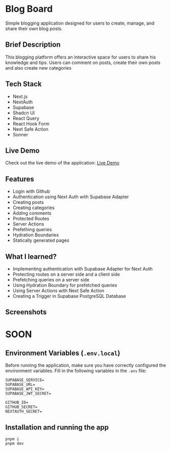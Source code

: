 # Blog Board

Simple blogging application designed for users to create, manage, and share their own blog posts.

## Brief Description

This blogging platform offers an interactive space for users to share his knowledge and tips. Users can comment on posts, create their own posts and also create new categories

## Tech Stack

- Next.js
- NextAuth
- Supabase
- Shadcn UI
- React Query
- React Hook Form
- Next Safe Action
- Sonner

## Live Demo

Check out the live demo of the application: [Live Demo](https://blog-board.vercel.app/)

## Features

- Login with Github
- Authentication using Next Auth with Supabase Adapter
- Creating posts
- Creating categories
- Adding comments
- Protected Routes
- Server Actions
- Prefething queries
- Hydration Boundaries
- Statically generated pages

## What I learned?

- Implementing authentication with Supabase Adapter for Next Auth
- Protecting routes on a server side and a client side
- Prefetching queries on a server side
- Using Hydration Boundary for prefetched queries
- Using Server Actions with Next Safe Action
- Creating a Trigger in Supabase PostgreSQL Database

## Screenshots

# SOON

## Environment Variables (`.env.local`)

Before running the application, make sure you have correctly configured the environment variables. Fill in the following variables in the `.env` file:

```env
SUPABASE_SERVICE=
SUPABASE_URL=
SUPABASE_API_KEY=
SUPABASE_JWT_SECRET=

GITHUB_ID=
GITHUB_SECRET=
NEXTAUTH_SECRET=
```

## Installation and running the app

```
pnpm i
pnpm dev
```
